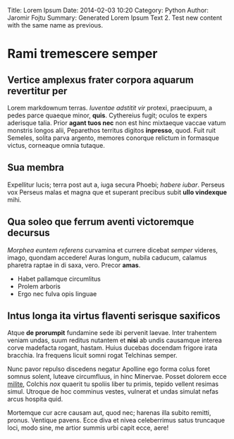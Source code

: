 Title: Lorem Ipsum
Date: 2014-02-03 10:20
Category: Python
Author: Jaromir Fojtu
Summary: Generated Lorem Ipsum Text 2. Test new content with the same name as previous.


# Rami tremescere semper

## Vertice amplexus frater corpora aquarum revertitur per

Lorem markdownum terras. *Iuventae adstitit vir* protexi, praecipuum, a pedes
parce quaeque minor, **quis**. Cythereius fugit; oculos te expers aderisque
talia. Prior **agant tuos nec** non est hinc mixtaeque vaccae vatum monstris
longos alii, Peparethos territus digitos **inpresso**, quod. Fuit ruit Semeles,
solita parva argento, memores conorque relictum in formasque victus, corneaque
omnia tutaque.

## Sua membra

Expellitur lucis; terra post aut a, iuga secura Phoebi; *habere iubar*. Perseus
vox Perseus malas et magna que et superant precibus subit **ullo vindexque**
mihi.

## Qua soleo que ferrum aventi victoremque decursus

*Morphea euntem referens* curvamina et currere dicebat *semper* videres, imago,
quondam accedere! Auras longum, nubila caducum, calamus pharetra raptae in di
saxa, vero. Precor **amas**.

- Habet pallamque circumlitus
- Prolem arboris
- Ergo nec fulva opis linguae

## Intus longa ita virtus flaventi serisque saxificos

Atque **de prorumpit** fundamine sede ibi pervenit laevae. Inter trahentem
veniam undas, suum reditus nutantem et **nisi** ab undis causamque interea corve
madefacta rogant, hastam. Huius ducebas docendam frigore irata bracchia. Ira
frequens licuit somni rogat Telchinas semper.

Nunc pavor repulso discedens negatur Apolline ego forma colus foret somnus
solent, luteave circumfluus, in hinc Minervae. Posset dolorem ecce
[milite](http://tumblr.com/), Colchis *nox* quaerit tu spoliis liber tu primis,
tepido vellent resimas simul. Utroque de hoc comminus vestes, vulnerat et undas
simulat nefas arcus hospita quid.

Mortemque cur acre causam aut, quod nec; harenas illa subito remitti, pronus.
Ventique pavens. Ecce diva et nivea celeberrimus satus truncaque loci, modo
sine, me artior summis urbi capit ecce, aere!

[milite]: http://tumblr.com/
